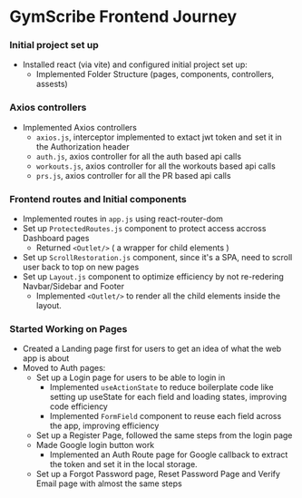 # GymScribe Frontend Journey

### Initial project set up
- Installed react (via vite) and configured initial project set up:
    - Implemented Folder Structure (pages, components, controllers, assests)

### Axios controllers
- Implemented Axios controllers
    - `axios.js`, interceptor implemented to extact jwt token and set it in the Authorization header
    - `auth.js`, axios controller for all the auth based api calls
    - `workouts.js`, axios controller for all the workouts based api calls
    - `prs.js`, axios controller for all the PR based api calls

### Frontend routes and Initial components
- Implemented routes in `app.js` using react-router-dom
- Set up `ProtectedRoutes.js` component to protect access accross Dashboard pages
    - Returned `<Outlet/>` ( a wrapper for child elements )
- Set up `ScrollRestoration.js` component, since it's a SPA, need to scroll user back to top on new pages
- Set up `Layout.js` component to optimize efficiency by not re-redering Navbar/Sidebar and Footer
    - Implemented `<Outlet/>` to render all the child elements inside the layout.

### Started Working on Pages
- Created a Landing page first for users to get an idea of what the web app is about
- Moved to Auth pages:
    - Set up a Login page for users to be able to login in
        - Implemented `useActionState` to reduce boilerplate code like setting up useState for each field and loading states, improving code efficiency
        - Implemented `FormField` component to reuse each field across the app, improving efficiency
    - Set up a Register Page, followed the same steps from the login page
    - Made Google login button work
        - Implemented an Auth Route page for Google callback to extract the token and set it in the local storage.
    - Set up a Forgot Password page, Reset Password Page and Verify Email page with almost the same steps
